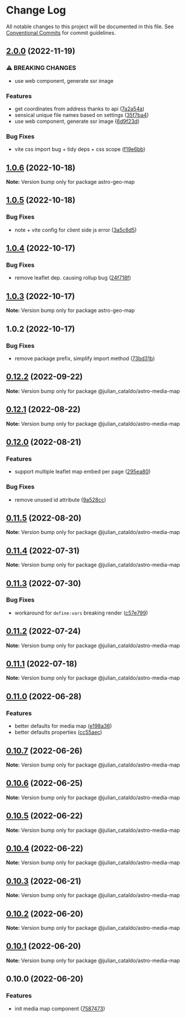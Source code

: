 # Change Log

All notable changes to this project will be documented in this file.
See [Conventional Commits](https://conventionalcommits.org) for commit guidelines.

## [2.0.0](https://github.com/JulianCataldo/web-garden/compare/astro-geo-map@1.0.6...astro-geo-map@2.0.0) (2022-11-19)

### ⚠ BREAKING CHANGES

- use web component, generate ssr image

### Features

- get coordinates from address thanks to api ([7a2a54a](https://github.com/JulianCataldo/web-garden/commit/7a2a54a1d178c9363b7a0f583b7154f17baf423d))
- sensical unique file names based on settings ([35f7ba4](https://github.com/JulianCataldo/web-garden/commit/35f7ba414eac5575ee75a3568a5b64ea0d64e934))
- use web component, generate ssr image ([6d9f23d](https://github.com/JulianCataldo/web-garden/commit/6d9f23d23c2797b716b134e1c7bceb926efa7db1))

### Bug Fixes

- vite css import bug + tidy deps + css scope ([f19e6bb](https://github.com/JulianCataldo/web-garden/commit/f19e6bbb83f9ee15adff5c5ddfe5a9a6c432f125))

## [1.0.6](https://github.com/JulianCataldo/web-garden/compare/astro-geo-map@1.0.5...astro-geo-map@1.0.6) (2022-10-18)

**Note:** Version bump only for package astro-geo-map

## [1.0.5](https://github.com/JulianCataldo/web-garden/compare/astro-geo-map@1.0.4...astro-geo-map@1.0.5) (2022-10-18)

### Bug Fixes

- note + vite config for client side js error ([3a5c6d5](https://github.com/JulianCataldo/web-garden/commit/3a5c6d52a58623b49190f4988774024a4802b12a))

## [1.0.4](https://github.com/JulianCataldo/web-garden/compare/astro-geo-map@1.0.3...astro-geo-map@1.0.4) (2022-10-17)

### Bug Fixes

- remove leaflet dep. causing rollup bug ([24f718f](https://github.com/JulianCataldo/web-garden/commit/24f718f705a23faa9c5c31bb9f4ad09d323f7b2d))

## [1.0.3](https://github.com/JulianCataldo/web-garden/compare/astro-geo-map@1.0.2...astro-geo-map@1.0.3) (2022-10-17)

**Note:** Version bump only for package astro-geo-map

## 1.0.2 (2022-10-17)

### Bug Fixes

- remove package prefix, simplify import method ([73bd31b](https://github.com/JulianCataldo/web-garden/commit/73bd31bf1f501624036a74a3f19c5bf83cc9c0a4))

## [0.12.2](https://github.com/JulianCataldo/web-garden/compare/@julian_cataldo/astro-media-map@0.12.1...@julian_cataldo/astro-media-map@0.12.2) (2022-09-22)

**Note:** Version bump only for package @julian_cataldo/astro-media-map

## [0.12.1](https://github.com/JulianCataldo/web-garden/compare/@julian_cataldo/astro-media-map@0.12.0...@julian_cataldo/astro-media-map@0.12.1) (2022-08-22)

**Note:** Version bump only for package @julian_cataldo/astro-media-map

## [0.12.0](https://github.com/JulianCataldo/web-garden/compare/@julian_cataldo/astro-media-map@0.11.5...@julian_cataldo/astro-media-map@0.12.0) (2022-08-21)

### Features

- support multiple leaflet map embed per page ([295ea80](https://github.com/JulianCataldo/web-garden/commit/295ea80812f39c801580d209957b37be84b568bd))

### Bug Fixes

- remove unused id attribute ([9a528cc](https://github.com/JulianCataldo/web-garden/commit/9a528cc38e856efe72a21fac0608e4430e6efcc0))

## [0.11.5](https://github.com/JulianCataldo/web-garden/compare/@julian_cataldo/astro-media-map@0.11.4...@julian_cataldo/astro-media-map@0.11.5) (2022-08-20)

**Note:** Version bump only for package @julian_cataldo/astro-media-map

## [0.11.4](https://github.com/JulianCataldo/web-garden/compare/@julian_cataldo/astro-media-map@0.11.3...@julian_cataldo/astro-media-map@0.11.4) (2022-07-31)

**Note:** Version bump only for package @julian_cataldo/astro-media-map

## [0.11.3](https://github.com/JulianCataldo/web-garden/compare/@julian_cataldo/astro-media-map@0.11.2...@julian_cataldo/astro-media-map@0.11.3) (2022-07-30)

### Bug Fixes

- workaround for `define:vars` breaking render ([c57e799](https://github.com/JulianCataldo/web-garden/commit/c57e7995cbcb990855e8c724190f0700120b6af1))

## [0.11.2](https://github.com/JulianCataldo/web-garden/compare/@julian_cataldo/astro-media-map@0.11.1...@julian_cataldo/astro-media-map@0.11.2) (2022-07-24)

**Note:** Version bump only for package @julian_cataldo/astro-media-map

## [0.11.1](https://github.com/JulianCataldo/web-garden/compare/@julian_cataldo/astro-media-map@0.11.0...@julian_cataldo/astro-media-map@0.11.1) (2022-07-18)

**Note:** Version bump only for package @julian_cataldo/astro-media-map

## [0.11.0](https://github.com/JulianCataldo/web-garden/compare/@julian_cataldo/astro-media-map@0.10.7...@julian_cataldo/astro-media-map@0.11.0) (2022-06-28)

### Features

- better defaults for media map ([e198a36](https://github.com/JulianCataldo/web-garden/commit/e198a364989e5d8571d1357b3331d4ae2ce9dee6))
- better defaults properties ([cc55aec](https://github.com/JulianCataldo/web-garden/commit/cc55aecd0ea8051ab268c391cb5a28372d7ca896))

## [0.10.7](https://github.com/JulianCataldo/web-garden/compare/@julian_cataldo/astro-media-map@0.10.6...@julian_cataldo/astro-media-map@0.10.7) (2022-06-26)

**Note:** Version bump only for package @julian_cataldo/astro-media-map

## [0.10.6](https://github.com/JulianCataldo/web-garden/compare/@julian_cataldo/astro-media-map@0.10.5...@julian_cataldo/astro-media-map@0.10.6) (2022-06-25)

**Note:** Version bump only for package @julian_cataldo/astro-media-map

## [0.10.5](https://github.com/JulianCataldo/web-garden/compare/@julian_cataldo/astro-media-map@0.10.4...@julian_cataldo/astro-media-map@0.10.5) (2022-06-22)

**Note:** Version bump only for package @julian_cataldo/astro-media-map

## [0.10.4](https://github.com/JulianCataldo/web-garden/compare/@julian_cataldo/astro-media-map@0.10.3...@julian_cataldo/astro-media-map@0.10.4) (2022-06-22)

**Note:** Version bump only for package @julian_cataldo/astro-media-map

## [0.10.3](https://github.com/JulianCataldo/web-garden/compare/@julian_cataldo/astro-media-map@0.10.2...@julian_cataldo/astro-media-map@0.10.3) (2022-06-21)

**Note:** Version bump only for package @julian_cataldo/astro-media-map

## [0.10.2](https://github.com/JulianCataldo/web-garden/compare/@julian_cataldo/astro-media-map@0.10.1...@julian_cataldo/astro-media-map@0.10.2) (2022-06-20)

**Note:** Version bump only for package @julian_cataldo/astro-media-map

## [0.10.1](https://github.com/JulianCataldo/web-garden/compare/@julian_cataldo/astro-media-map@0.10.0...@julian_cataldo/astro-media-map@0.10.1) (2022-06-20)

**Note:** Version bump only for package @julian_cataldo/astro-media-map

## 0.10.0 (2022-06-20)

### Features

- init media map component ([7587473](https://github.com/JulianCataldo/web-garden/commit/75874736b81656ca602db81fe86c7f8efaffca96))

